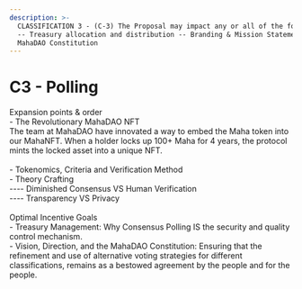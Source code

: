 ```yaml
---
description: >-
  CLASSIFICATION 3 - (C-3) The Proposal may impact any or all of the following; 
  -- Treasury allocation and distribution -- Branding & Mission Statement -- The
  MahaDAO Constitution
---
```


# C3 - Polling

Expansion points & order\
\- The Revolutionary MahaDAO NFT\
The team at MahaDAO have innovated a way to embed the Maha token into our MahaNFT. When a holder locks up 100+ Maha for 4 years, the protocol mints the locked asset into a unique NFT. \
\
\- Tokenomics, Criteria and Verification Method\
\- Theory Crafting\
\---- Diminished Consensus VS Human Verification\
\---- Transparency VS Privacy\
\
Optimal Incentive Goals\
\- Treasury Management: Why Consensus Polling IS the security and quality control mechanism.\
\- Vision, Direction, and the MahaDAO Constitution: Ensuring that the refinement and use of alternative voting strategies for different classifications, remains as a bestowed agreement by the people and for the people.&#x20;
